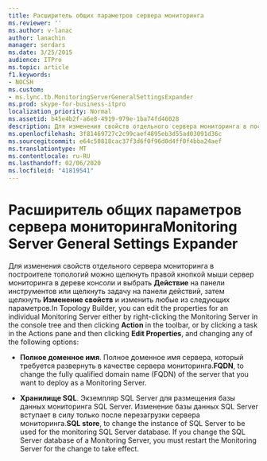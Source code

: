```yaml
---
title: Расширитель общих параметров сервера мониторинга
ms.reviewer: ''
ms.author: v-lanac
author: lanachin
manager: serdars
ms.date: 3/25/2015
audience: ITPro
ms.topic: article
f1.keywords:
- NOCSH
ms.custom:
- ms.lync.tb.MonitoringServerGeneralSettingsExpander
ms.prod: skype-for-business-itpro
localization_priority: Normal
ms.assetid: b45e4b2f-a6e8-4919-979e-1ba74fd46028
description: Для изменения свойств отдельного сервера мониторинга в построителе топологий можно щелкнуть правой кнопкой мыши сервер мониторинга в дереве консоли и выбрать Действие на панели инструментов или щелкнуть задачу на панели действий, затем щелкнуть Изменение свойств и изменить любые из следующих параметров.
ms.openlocfilehash: 3f81469727c2c99caef4895eb3d55ad03091d36c
ms.sourcegitcommit: e64c50818cac37f3d6f0f96d0d4ff0f4bba24aef
ms.translationtype: MT
ms.contentlocale: ru-RU
ms.lasthandoff: 02/06/2020
ms.locfileid: "41819541"
---
```

# <a name="monitoring-server-general-settings-expander"></a><span data-ttu-id="34db4-103">Расширитель общих параметров сервера мониторинга</span><span class="sxs-lookup"><span data-stu-id="34db4-103">Monitoring Server General Settings Expander</span></span>
 
<span data-ttu-id="34db4-104">Для изменения свойств отдельного сервера мониторинга в построителе топологий можно щелкнуть правой кнопкой мыши сервер мониторинга в дереве консоли и выбрать **Действие** на панели инструментов или щелкнуть задачу на панели действий, затем щелкнуть **Изменение свойств** и изменить любые из следующих параметров.</span><span class="sxs-lookup"><span data-stu-id="34db4-104">In Topology Builder, you can edit the properties for an individual Monitoring Server either by right-clicking the Monitoring Server in the console tree and then clicking **Action** in the toolbar, or by clicking a task in the Actions pane and then clicking **Edit Properties**, and changing any of the following options:</span></span>
  
- <span data-ttu-id="34db4-105">**Полное доменное имя**. Полное доменное имя сервера, который требуется развернуть в качестве сервера мониторинга.</span><span class="sxs-lookup"><span data-stu-id="34db4-105">**FQDN**, to change the fully qualified domain name (FQDN) of the server that you want to deploy as a Monitoring Server.</span></span>
    
- <span data-ttu-id="34db4-p101">**Хранилище SQL**. Экземпляр SQL Server для размещения базы данных мониторинга SQL Server. Изменение базы данных SQL Server вступает в силу только после перезагрузки сервера мониторинга.</span><span class="sxs-lookup"><span data-stu-id="34db4-p101">**SQL store**, to change the instance of SQL Server to be used for the monitoring SQL Server database. If you change the SQL Server database of a Monitoring Server, you must restart the Monitoring Server for the change to take effect.</span></span>
    

